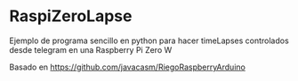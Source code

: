 # RaspiZeroLapse

Ejemplo de programa sencillo en python para hacer timeLapses controlados desde telegram en una Raspberry Pi Zero W

Basado en https://github.com/javacasm/RiegoRaspberryArduino
